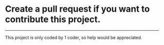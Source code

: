 # Create a pull request if you want to contribute this project.
---

This project is only coded by 1 coder, so help would be appreciated.
